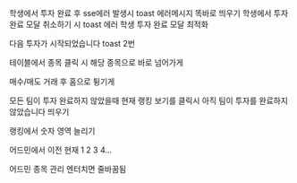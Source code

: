 
학생에서 투자 완료 후 sse에러 발생시 toast 에러메시지 똑바로 띄우기
학생에서 투자 완료 모달 취소하기 시 toast 에러
학생 투자 완료 모달 최적화

다음 투자가 시작되었습니다 toast 2번

테이블에서 종목 클릭 시 해당 종목으로 바로 넘어가게

매수/매도 거래 후 홈으로 튕기게

모든 팀이 투자 완료하지 않았을때 현재 랭킹 보기를 클릭시
아직 팀이 투자를 완료하지 않았습니다 띄우기

랭킹에서 숫자 영역 늘리기

어드민에서 이전 현재 1 2 3 4...

어드민 종목 관리 엔터치면 줄바꿈됨